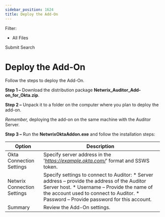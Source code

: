 ```yaml
---
sidebar_position: 1624
title: Deploy the Add-On
---
```


Filter: 

* All Files

Submit Search

# Deploy the Add-On

Follow the steps to deploy the Add-On.

**Step 1 –** Download the distribution package **Netwrix\_Auditor\_Add-on\_for\_Okta.zip**.

**Step 2 –** Unpack it to a folder on the computer where you plan to deploy the add-on.

*Remember,*  deploying the add-on on the same machine with the Auditor Server.

**Step 3 –** Run the **NetwrixOktaAddon.exe** and follow the installation steps:

| Option | Description |
| --- | --- |
| Okta Connection Settings | Specify server address in the '*https://example.okta.com/*' format and SSWS token. |
| Netwrix Connection Settings | Specify settings to connect to Auditor:   * Server address – provide the address of the Auditor Server host. * Username – Provide the name of the account used to connect to Auditor. * Password – Provide password for this account. |
| Summary | Review the Add-On settings. |